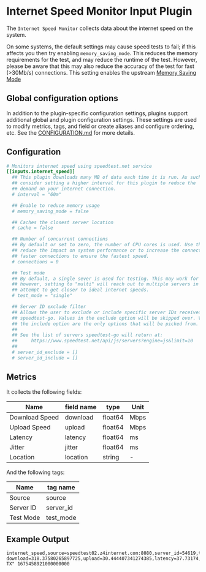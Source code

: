 # Internet Speed Monitor Input Plugin

The `Internet Speed Monitor` collects data about the internet speed on the
system.

On some systems, the default settings may cause speed tests to fail; if this
affects you then try enabling `memory_saving_mode`. This reduces the memory
requirements for the test, and may reduce the runtime of the test. However,
please be aware that this may also reduce the accuracy of the test for fast
(>30Mb/s) connections. This setting enables the upstream
[Memory Saving Mode](https://github.com/showwin/speedtest-go#memory-saving-mode)

## Global configuration options <!-- @/docs/includes/plugin_config.md -->

In addition to the plugin-specific configuration settings, plugins support
additional global and plugin configuration settings. These settings are used to
modify metrics, tags, and field or create aliases and configure ordering, etc.
See the [CONFIGURATION.md][CONFIGURATION.md] for more details.

[CONFIGURATION.md]: ../../../docs/CONFIGURATION.md#plugins

## Configuration

```toml @sample.conf
# Monitors internet speed using speedtest.net service
[[inputs.internet_speed]]
  ## This plugin downloads many MB of data each time it is run. As such
  ## consider setting a higher interval for this plugin to reduce the
  ## demand on your internet connection.
  # interval = "60m"

  ## Enable to reduce memory usage
  # memory_saving_mode = false

  ## Caches the closest server location
  # cache = false

  ## Number of concurrent connections
  ## By default or set to zero, the number of CPU cores is used. Use this to
  ## reduce the impact on system performance or to increase the connections on
  ## faster connections to ensure the fastest speed.
  # connections = 0

  ## Test mode
  ## By default, a single sever is used for testing. This may work for most,
  ## however, setting to "multi" will reach out to multiple servers in an
  ## attempt to get closer to ideal internet speeds.
  # test_mode = "single"

  ## Server ID exclude filter
  ## Allows the user to exclude or include specific server IDs received by
  ## speedtest-go. Values in the exclude option will be skipped over. Values in
  ## the include option are the only options that will be picked from.
  ##
  ## See the list of servers speedtest-go will return at:
  ##     https://www.speedtest.net/api/js/servers?engine=js&limit=10
  ##
  # server_id_exclude = []
  # server_id_include = []
```

## Metrics

It collects the following fields:

| Name           | field name | type    | Unit |
|----------------|------------| ------- | ---- |
| Download Speed | download   | float64 | Mbps |
| Upload Speed   | upload     | float64 | Mbps |
| Latency        | latency    | float64 | ms   |
| Jitter         | jitter     | float64 | ms   |
| Location       | location   | string  | -    |

And the following tags:

| Name      | tag name  |
| --------- | --------- |
| Source    | source    |
| Server ID | server_id |
| Test Mode | test_mode |

## Example Output

```text
internet_speed,source=speedtest02.z4internet.com:8080,server_id=54619,test_mode=single download=318.37580265897725,upload=30.444407341274385,latency=37.73174,jitter=1.99810,location="Somewhere, TX" 1675458921000000000
```
